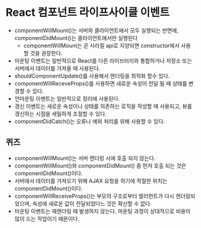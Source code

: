 
# React 컴포넌트 라이프사이클 이벤트
- componentWillMount()는 서버와 클라이언트에서 모두 실행되는 반면에, componentDidMount()는 클라이언트에서만 실행된다
    - componentWillMount는 곧 사라질 api로 지양되면 constructor에서 사용 할 것을 권장한다.
- 마운팅 이벤트는 일반적으로 React를 다른 라이브러리와 통합하거나 저장소 또는 서버에서 데이터를 가져올 때 사용된다.
- shouldComponentUpdate()를 사용해서 렌더링을 최적화 할수 있다.
- componentWillReceveProps()를 사용하면 새로운 속성이 전달 될 때 상태를 변경할 수 있다.
- 언마운팅 이벤트는 일반적으로 정리에 사용된다.
- 갱신 이벤트는 새로운 속성이나 상태를 의존하는 로직을 작성할 때 사용되고, 뷰를 갱신하는 시점을 세밀하게 조절할 수 있다.
- componentDidCatch()는 오류나 예외 처리를 위해 사용할 수 있다.

## 퀴즈
- componentWillMount()는 서버 렌더링 시에 호출 되지 않는다.
- componentWillMount()와 componentDidMount() 중 먼저 호출 되는 것은 componentDidMount()이다.
- 서버에서 데이터를 가져오기 위해 AJAX 요청을 하기에 적절한 위치는 componentDidMount()이다.
- componentWillReceiveProps()는 부모의 구조로부터 엘리먼트가 다시 렌더링되었으며, 속성에 새로운 값이 전달되었다느 것은 확신할 수 없다.
- 마운팅 이벤트는 재렌더링 때 발생하지 않는다. 마운팅 과정이 상대적으로 비용이 많이 드는 작업이기 때문이다.
